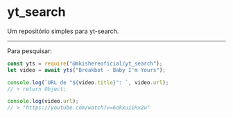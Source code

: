 # yt_search
Um repositório simples para yt-search.

--------------------------------------

Para pesquisar:
```js
const yts = require("@mkishereoficial/yt_search");
let video = await yts("Breakbot - Baby I'm Yours");

console.log(`URL de "${video.title}": `, video.url);
// > return Object;

console.log(video.url);
// > "https://youtube.com/watch?v=6okxuiiHx2w"
```
